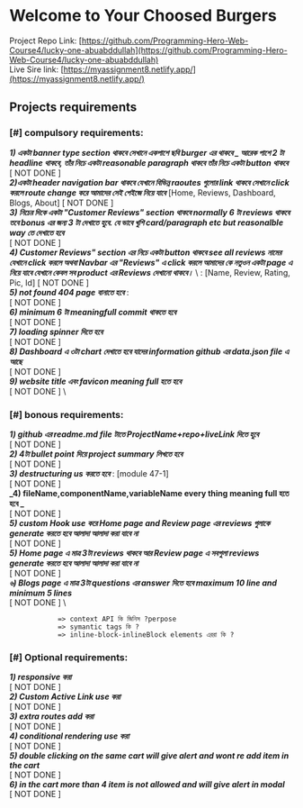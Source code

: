 # Welcome to **Your Choosed Burgers**

Project Repo Link: [https://github.com/Programming-Hero-Web-Course4/lucky-one-abuabddullah](https://github.com/Programming-Hero-Web-Course4/lucky-one-abuabddullah) \
Live Sire link: [https://myassignment8.netlify.app/](https://myassignment8.netlify.app/) 



## Projects requirements

### [#] compulsory requirements:
**_1) একটা banner type section থাকবে সেখানে একপাশে ছবি burger এর  থাকবে _ আরেক পাশে  2 টা headline থাকবে, তাঁর নিচে একটা reasonable paragraph থাকবে তাঁর নিচে একটা button থাকবে_** \
[ NOT DONE ] \
**_2)একটা  header navigation bar থাকবে যেখানে বিভিন্ন raoutes গুলোর link থাকবে সেখানে click করলে route change করে আমাদের সেই পেইজে নিয়ে যাবে_** \[Home, Reviews, Dashboard, Blogs, About] 
[ NOT DONE ] \
**_3) নিচের দিকে একটা  "Customer Reviews" section থাকবে normally 6 টা reviews থাকবে তবে bonus এর জন্য 3 টা দেখাতে হুবে. যে ভাবে খুশি card/paragraph etc but reasonalble way তে দেখাতে হবে_** \
[ NOT DONE ] \
**_4) Customer Reviews" section এর নিচে একটা  button থাকবে see all reviews নামের যেখানে click করলে অথবা Navbar এর "Reviews" এ click করলে আমাদের কে নতুওন একটা page এ নিয়ে যাবে যেখানে কেবল সব product এর Reviews দেখানো থাকবে।_** \ : [Name, Review, Rating, Pic, Id]
[ NOT DONE ] \
**_5) not found 404 page বানাতে হবে_**  : \
[ NOT DONE ] \
**_6) minimum 6 টা meaningfull commit থাকতে হবে_** \
[ NOT DONE ] \
**_7) loading spinner দিতে হবে_** \
[ NOT DONE ] \
**_8) Dashboard এ ৩টা chart দেখাতে হবে যাদের  information  github  এর data.json file এ আছে_** \
[ NOT DONE ] \
**_9) website title এবং favicon meaning full হতে হবে_** \
[ NOT DONE ] \




### [#] bonous requirements:
**_1) github এর readme.md file টাতে ProjectName+repo+liveLink দিতে হুবে_** \
[ NOT DONE ] \
**_2) 4টা bullet point দিয়ে project summary লিখতে হবে_** \
[ NOT DONE ] \
**_3) destructuring us করতে হবে_** : [module 47-1] \
[ NOT DONE ] \
**_4) fileName,componentName,variableName every thing meaning full হতে হবে _** \
[ NOT DONE ] \
**_5) custom Hook use করে Home page and Review page এর reviews গুলাকে generate করতে হবে আলাদা আলাদা করা যাবে না_** \
[ NOT DONE ] \
**_5) Home page এ মাত্র 3টা reviews থাকবে আর  Review page এ সবগুলা  reviews  generate করতে হবে আলাদা আলাদা করা যাবে না_** \
[ NOT DONE ] \
**_৬) Blogs page এ মাত্র 3টা questions এর answer দিতে হবে maximum 10 line and minimum 5 lines_** \
[ NOT DONE ] \

                => context API কি জিনিস ?perpose
                => symantic tags কি ?
                => inline-block-inlineBlock elements এররা কি ?
                    



### [#] Optional requirements:
**_1) responsive করা_** \
[ NOT DONE ] \
**_2) Custom Active Link use করা_** \
[ NOT DONE ] \
**_3) extra routes add করা_** \
[ NOT DONE ] \
**_4) conditional rendering use করা_** \
[ NOT DONE ] \
**_5) double clicking on the same cart will give alert and wont re add item in the cart_** \
[ NOT DONE ] \
**_6) in the cart more than 4 item is not allowed and will give alert in modal_** \
[ NOT DONE ]